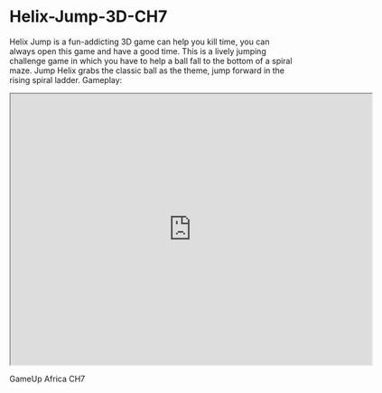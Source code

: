 # Helix-Jump-3D-CH7
Helix Jump is a fun-addicting 3D game can help you kill time, you can always open this game and have a good time. This is a lively jumping challenge game in which you have to help a ball fall to the bottom of a spiral maze. Jump Helix grabs the classic ball as the theme, jump forward in the rising spiral ladder.
Gameplay:
<iframe src="https://drive.google.com/file/d/1MGnDBiAPBUSfk0wM_hgt1bOk1g0ibOnP/preview" width="640" height="480" allow="autoplay"></iframe>

 GameUp Africa CH7
